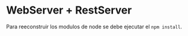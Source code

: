 # WebServer + RestServer


Para reeconstruir los modulos de node se debe ejecutar el 
```npm install```.



